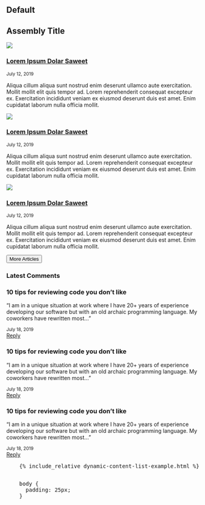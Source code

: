 ## Default
<div class="component pf-c-content rhd-c-dynamic-content-list">
  <div class="pf-l-grid pf-m-gutter">
    <h2 class="pf-c-title">Assembly Title</h2>
    <!-- Start of dynamic-content-list content container -->
    <div class="pf-l-grid__item pf-m-12-col pf-m-8-col-on-md">
      <!-- Start of dynamic-content-list item -->
      <div class="pf-l-grid pf-m-gutter rhd-c-dynamic-content-list__item">
        <div class="pf-l-grid__item pf-m-12-col pf-m-4-col-on-md">
          <img src="https://developers.redhat.com/sites/default/files/styles/teaser/public/externals/ae1324f59d12680a2a063c02367db366.png">
        </div>
        <div class="pf-l-grid__item pf-m-12-col pf-m-8-col-on-md">
          <h3 class="rhd-c-dynamic-content-list__item-title"><a href="">Lorem Ipsum Dolar Saweet</a></h3>
          <small class="pf-u-mt-xs pf-u-mb-xs">July 12, 2019</small>
          <p>Aliqua cillum aliqua sunt nostrud enim deserunt ullamco aute exercitation. Mollit mollit elit quis tempor ad. Lorem reprehenderit consequat excepteur ex. Exercitation incididunt veniam ex eiusmod deserunt duis est amet. Enim cupidatat laborum nulla officia mollit.</p>
        </div>
      </div>
      <!-- End of dynamic-content-list item -->
      <!-- Start of dynamic-content-list item -->
      <div class="pf-l-grid pf-m-gutter rhd-c-dynamic-content-list__item">
        <div class="pf-l-grid__item pf-m-12-col pf-m-4-col-on-md">
          <img src="https://developers.redhat.com/sites/default/files/styles/teaser/public/externals/59be861947c9331a09718d6512c0416e.png">
        </div>
        <div class="pf-l-grid__item pf-m-8-col">
          <h3 class="rhd-c-dynamic-content-list__item-title"><a href="">Lorem Ipsum Dolar Saweet</a></h3>
          <small>July 12, 2019</small>
          <p>Aliqua cillum aliqua sunt nostrud enim deserunt ullamco aute exercitation. Mollit mollit elit quis tempor ad. Lorem reprehenderit consequat excepteur ex. Exercitation incididunt veniam ex eiusmod deserunt duis est amet. Enim cupidatat laborum nulla officia mollit.</p>
        </div>
      </div>
      <!-- End of dynamic-content-list item -->
      <!-- Start of dynamic-content-list item -->
      <div class="pf-l-grid pf-m-gutter rhd-c-dynamic-content-list__item">
        <div class="pf-l-grid__item pf-m-12-col pf-m-4-col-on-md">
          <img src="https://developers.redhat.com/sites/default/files/styles/teaser/public/externals/6e27466d0161fa3f81a69737aec7f9c6.jpg">
        </div>
        <div class="pf-l-grid__item pf-m-8-col">
          <h3 class="rhd-c-dynamic-content-list__item-title"><a href="">Lorem Ipsum Dolar Saweet</a></h3>
          <small>July 12, 2019</small>
          <p>Aliqua cillum aliqua sunt nostrud enim deserunt ullamco aute exercitation. Mollit mollit elit quis tempor ad. Lorem reprehenderit consequat excepteur ex. Exercitation incididunt veniam ex eiusmod deserunt duis est amet. Enim cupidatat laborum nulla officia mollit.</p>
        </div>
      </div>
      <!-- End of dynamic-content-list item -->
      <button class="pf-c-button pf-m-secondary">More Articles</button>
    </div>
    <!-- End of dynamic-content-list content container -->
    <div class="pf-l-grid__item pf-m-12-col pf-m-4-col-on-md">
      <!-- Start of Comment List Card Component -->
      <div class="pf-c-card rhd-c-card comment-list">
        <div class="rhd-c-card-content">
          <h3 class="rhd-c-card__title">Latest Comments</h3>
          <div class="rhd-c-card__body">
            <!-- Start of comment item -->
            <div class="comment-list__item">
              <h3 class="comment-list__item-title">10 tips for reviewing code you don’t like</h3>
              <p class="comment-list__item-content">“I am in a unique situation at work where I have 20+ years of experience developing our software but with an old archaic programming language. My coworkers have rewritten most...”</p>
              <small class="comment-list__item-date">July 18, 2019</small>
              <div class="comment-list__item-cta">
                <a href="">Reply  <i class="fas fa-arrow-right"></i></a>
              </div>
            </div>
            <!-- End of comment item -->
            <!-- Start of comment item -->
            <div class="comment-list__item">
              <h3 class="comment-list__item-title">10 tips for reviewing code you don’t like</h3>
              <p class="comment-list__item-content">“I am in a unique situation at work where I have 20+ years of experience developing our software but with an old archaic programming language. My coworkers have rewritten most...”</p>
              <small class="comment-list__item-date">July 18, 2019</small>
              <div class="comment-list__item-cta">
                <a href="">Reply  <i class="fas fa-arrow-right"></i></a>
              </div>
            </div>
            <!-- End of comment item -->
            <!-- Start of comment item -->
            <div class="comment-list__item">
              <h3 class="comment-list__item-title">10 tips for reviewing code you don’t like</h3>
              <p class="comment-list__item-content">“I am in a unique situation at work where I have 20+ years of experience developing our software but with an old archaic programming language. My coworkers have rewritten most...”</p>
              <small class="comment-list__item-date">July 18, 2019</small>
              <div class="comment-list__item-cta">
                <a href="">Reply  <i class="fas fa-arrow-right"></i></a>
              </div>
            </div>
            <!-- End of comment item -->
          </div>
        </div>
      </div>
      <!-- End of Comment List Card Component -->
    </div>
    <!-- End of dynamic-content-list Disqus container -->
  </div>
</div>

<div
  class="codepen"
  data-prefill='{
    "tags": ["html", "css", "Red Hat Developer Program", "Red Hat Developer Design Manual"],
    "stylesheets": "https://developers.redhat.com/themes/custom/rhdp2/rhd-frontend/dist/css/rhd.css",
    "scripts": "https://kit.fontawesome.com/79419145d2.js",
    "title": "Dynamic Content List example"
  }'
  data-height="400"
  data-theme-id="1"
  data-default-tab="html"
  data-editable="true"
>
  <pre data-lang="html">
    {% include_relative dynamic-content-list-example.html %}
  </pre>
  <pre data-lang="css" data-options="scss">
    body {
      padding: 25px;
    }
  </pre>
</div>
<script async src="https://static.codepen.io/assets/embed/ei.js"></script>
